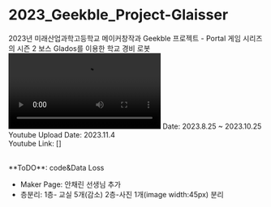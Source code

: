 # 2023_Geekble_Project-Glaisser
2023년 미래산업과학고등학교 메이커창작과 Geekble 프로젝트 - Portal 게임 시리즈의 시즌 2 보스 Glados를 이용한 학교 경비 로봇<br>
<video src="https://github.com/hyun0810d/2023_Geekble_Project-Glaisser/assets/84117112/fdaa14c3-3bab-4185-89e1-f17258067645"></video>
Date: 2023.8.25 ~ 2023.10.25<br>
Youtube Upload Date: 2023.11.4<br>
Youtube Link: []<br>

<br>
**ToDO**: code&Data Loss<br>
<ul>
  <li>Maker Page: 안채린 선생님 추가</li>
  <li>층분리: 1층- 교실 5개(감소) 2층-사진 1개(image width:45px) 분리</li>
</ul>
